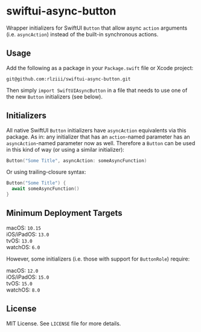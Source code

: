 # swiftui-async-button

Wrapper initializers for SwiftUI `Button` that allow async `action` arguments (i.e. `asyncAction`) instead of the built-in synchronous actions.

## Usage

Add the following as a package in your `Package.swift` file or Xcode project:
```
git@github.com:rlziii/swiftui-async-button.git
```

Then simply `import SwiftUIAsyncButton` in a file that needs to use one of the new `Button` initializers (see below).

## Initializers

All native SwiftUI `Button` initializers have `asyncAction` equivalents via this package.
As in: any initializer that has an `action`-named parameter has an `asyncAction`-named parameter now as well.
Therefore a `Button` can be used in this kind of way (or using a similar initializer):

```swift
Button("Some Title", asyncAction: someAsyncFunction)
```

Or using trailing-closure syntax:

```swift
Button("Some Title") {
  await someAsyncFunction()
}
```

## Minimum Deployment Targets

macOS: `10.15`  
iOS/iPadOS: `13.0`  
tvOS: `13.0`  
watchOS: `6.0`

However, some initializers (i.e. those with support for `ButtonRole`) require:

macOS: `12.0`  
iOS/iPadOS: `15.0`  
tvOS: `15.0`  
watchOS: `8.0`

## License

MIT License. See `LICENSE` file for more details.
